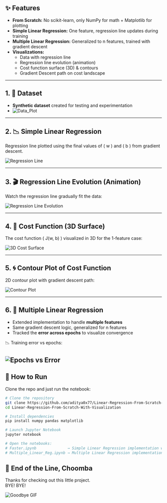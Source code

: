 ## ✨ Features
- **From Scratch:** No scikit-learn, only NumPy for math + Matplotlib for plotting
- **Simple Linear Regression:** One feature, regression line updates during training
- **Multiple Linear Regression:** Generalized to n features, trained with gradient descent
- **Visualizations:**
  - Data with regression line
  - Regression line evolution (animation)
  - Cost function surface (3D) & contours
  - Gradient Descent path on cost landscape

---

## 1. 💾 Dataset
- **Synthetic dataset** created for testing and experimentation
- ![Data_Plot](Images/Data_Plot.png)

---

## 2. 📉 Simple Linear Regression
Regression line plotted using the final values of \( w \) and \( b \) from gradient descent.  

![Regression Line](Images/Data_Plot_With_Regression_Line.png)

---

## 3. 🎬 Regression Line Evolution (Animation)
Watch the regression line gradually fit the data:  

![Regression Line Evolution](Images/Animation.gif)

---

## 4. 🌄 Cost Function (3D Surface)
The cost function \( J(w, b) \) visualized in 3D for the 1-feature case:  

![3D Cost Surface](Images/CostFunction.png)

---

## 5. 🌀 Contour Plot of Cost Function
2D contour plot with gradient descent path:  

![Contour Plot](Images/Contour_Plot_Visualization.png)

---

## 6. 🧮 Multiple Linear Regression
- Extended implementation to handle **multiple features**  
- Same gradient descent logic, generalized for n features
- Tracked the **error across epochs** to visualize convergence  

📉 Training error vs epochs:  

![Epochs vs Error](Images/Epochs_vs_Error.png)
---

## 🚀 How to Run
Clone the repo and just run the notebook:

```bash
# Clone the repository
git clone https://github.com/aditya0x77/Linear-Regression-From-Scratch-With-Visualization.git
cd Linear-Regression-From-Scratch-With-Visualization

# Install dependencies
pip install numpy pandas matplotlib

# Launch Jupyter Notebook
jupyter notebook

# Open the notebooks:
# Faster.ipynb              → Simple Linear Regression implementation with visualizations
# Multiple_Linear_Reg.ipynb → Multiple Linear Regression implementation with visualizations
```  

## 🌃 End of the Line, Choomba  

Thanks for checking out this little project.  
BYE! BYE!

![Goodbye GIF](Images/Johnny.gif)

